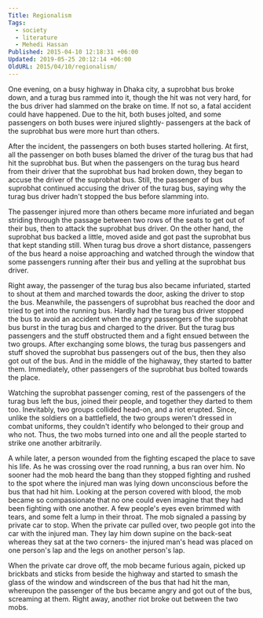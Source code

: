 ```yaml
---
Title: Regionalism
Tags:
  - society
  - literature
  - Mehedi Hassan
Published: 2015-04-10 12:18:31 +06:00
Updated: 2019-05-25 20:12:14 +06:00
OldURL: 2015/04/10/regionalism/
---
```


One evening, on a busy highway in Dhaka city, a suprobhat bus broke down, and a turag bus rammed into it, though the hit was not very hard, for the bus driver had slammed on the brake on time. If not so, a fatal accident could have happened. Due to the hit, both buses jolted, and some passengers on both buses were injured slightly- passengers at the back of the suprobhat bus were more hurt than others.  

After the incident, the passengers on both buses started hollering. At first, all the passenger on both buses blamed the driver of the turag bus that had hit the suprobhat bus. But when the passengers on the turag bus heard from their driver that the suprobhat bus had broken down, they began to accuse the driver of the suprobhat bus. Still, the passenger of bus suprobhat continued accusing the driver of the turag bus, saying why the turag bus driver hadn't stopped the bus before slamming into. 

The passenger injured more than others became more infuriated and began striding through the passage between two rows of the seats to get out of their bus, then to attack the suprobhat bus driver. On the other hand, the suprobhat bus backed a little, moved aside and got past the suprobhat bus that kept standing still. When turag bus drove a short distance, passengers of the bus heard a noise approaching and watched through the window that some passengers running after their bus and yelling at the suprobhat bus driver.  

Right away, the passenger of the turag bus also became infuriated, started to shout at them and marched towards the door, asking the driver to stop the bus. Meanwhile, the passengers of suprobhat bus reached the door and tried to get into the running bus. Hardly had the turag bus driver stopped the bus to avoid an accident when the angry passengers of the suprobhat bus burst in the turag bus and charged to the driver. But the turag bus passengers and the stuff obstructed them and a fight ensued between the two groups. After exchanging some blows, the turag bus passengers and stuff shoved the suprobhat bus passengers out of the bus, then they also got out of the bus. And in the middle of the highaway, they started to batter them. Immediately, other passengers of the suprobhat bus bolted towards the place.

Watching the suprobhat passenger coming, rest of the passengers of the turag bus left the bus, joined their people, and together they darted to them too. Inevitably, two groups collided head-on, and a riot erupted. Since, unlike the soldiers on a battlefield, the two groups weren't dressed in combat uniforms, they couldn't identify who belonged to their group and who not. Thus, the two mobs turned into one and all the people started to strike one another arbitrarily.  
 
A while later, a person wounded from the fighting escaped the place to save his life. As he was crossing over the road running, a bus ran over him. No sooner had the mob heard the bang than they stopped fighting and rushed to the spot where the injured man was lying down unconscious before the bus that had hit him. Looking at the person covered with blood, the mob became so compassionate that no one could even imagine that they had been fighting with one another. A few people's eyes even brimmed with tears, and some felt a lump in their throat. The mob signaled a passing by private car to stop. When the private car pulled over, two people got into the car with the injured man. They lay him down supine on the back-seat whereas they sat at the two corners- the injured man's head was placed on one person's lap and the legs on another person's lap. 

When the private car drove off, the mob became furious again, picked up brickbats and sticks from beside the highway and started to smash the glass of the window and windscreen of the bus that had hit the man, whereupon the passenger of the bus became angry and got out of the bus, screaming at them. Right away, another riot broke out between the two mobs.    




               

